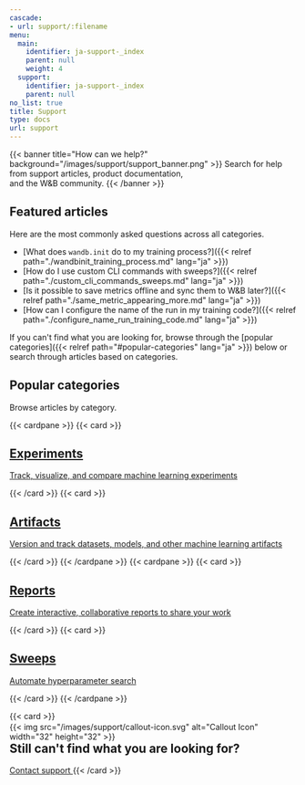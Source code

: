 ```yaml
---
cascade:
- url: support/:filename
menu:
  main:
    identifier: ja-support-_index
    parent: null
    weight: 4
  support:
    identifier: ja-support-_index
    parent: null
no_list: true
title: Support
type: docs
url: support
---
```


{{< banner title="How can we help?" background="/images/support/support_banner.png" >}}
Search for help from support articles, product documentation,<br>
and the W&B community. 
{{< /banner >}}

## Featured articles

Here are the most commonly asked questions across all categories.

* [What does `wandb.init` do to my training process?]({{< relref path="./wandbinit_training_process.md" lang="ja" >}})
* [How do I use custom CLI commands with sweeps?]({{< relref path="./custom_cli_commands_sweeps.md" lang="ja" >}})
* [Is it possible to save metrics offline and sync them to W&B later?]({{< relref path="./same_metric_appearing_more.md" lang="ja" >}})
* [How can I configure the name of the run in my training code?]({{< relref path="./configure_name_run_training_code.md" lang="ja" >}})


If you can't find what you are looking for, browse through the [popular categories]({{< relref path="#popular-categories" lang="ja" >}}) below or search through articles based on categories.


## Popular categories

Browse articles by category.

{{< cardpane >}}
  {{< card >}}
    <a href="index_experiments">
      <h2 className="card-title">Experiments</h2>
      <p className="card-content">Track, visualize, and compare machine learning experiments</p>
    </a>
  {{< /card >}}
  {{< card >}}
    <a href="index_artifacts">
      <h2 className="card-title">Artifacts</h2>
      <p className="card-content">Version and track datasets, models, and other machine learning artifacts</p>
    </a>
  {{< /card >}}
{{< /cardpane >}}
{{< cardpane >}}
  {{< card >}}
    <a href="index_reports">
      <h2 className="card-title">Reports</h2>
      <p className="card-content">Create interactive, collaborative reports to share your work</p>
    </a>
  {{< /card >}}
  {{< card >}}
    <a href="index_sweeps">
      <h2 className="card-title">Sweeps</h2>
      <p className="card-content">Automate hyperparameter search</p>
    </a>
  {{< /card >}}
{{< /cardpane >}}


{{< card >}}
  <div className="card-banner-icon" style="float:left;margin-right:10px !important; margin-top: -12px !important">
    {{< img src="/images/support/callout-icon.svg" alt="Callout Icon" width="32" height="32" >}}
  </div>
  <h2>Still can't find what you are looking for?</h2>
  <a href="mailto:support@wandb.com" className="contact-us-button">
    Contact support
  </a>
 {{< /card >}}